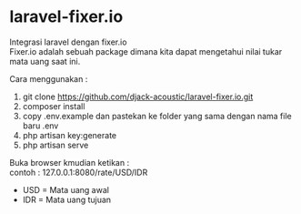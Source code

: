 # laravel-fixer.io
Integrasi laravel dengan fixer.io<br>
Fixer.io adalah sebuah package dimana kita dapat mengetahui nilai tukar mata uang saat ini.

Cara menggunakan :
1. git clone https://github.com/djack-acoustic/laravel-fixer.io.git
2. composer install
3. copy .env.example dan pastekan ke folder yang sama dengan nama file baru .env
4. php artisan key:generate
5. php artisan serve

Buka browser kmudian ketikan : <br>
contoh : 127.0.0.1:8080/rate/USD/IDR

- USD = Mata uang awal
- IDR = Mata uang tujuan
